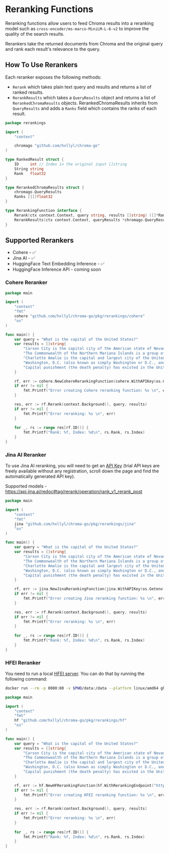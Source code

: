 # Reranking Functions

Reranking functions allow users to feed Chroma results into a reranking model such
as `cross-encoder/ms-marco-MiniLM-L-6-v2` to improve the quality of the search results.

Rerankers take the returned documents from Chroma and the original query and rank each result's relevance to the query.

## How To Use Rerankers

Each reranker exposes the following methods:

- `Rerank` which takes plain text query and results and returns a list of ranked results.
- `RerankResults` which takes a `QueryResults` object and returns a list of `RerankedChromaResults` objects. RerankedChromaResults inherits from `QueryResults` and adds a `Ranks` field which contains the ranks of each result.

```go
package rerankings

import (
	"context"

	chromago "github.com/hxllyl/chroma-go"
)

type RankedResult struct {
	ID     int // Index in the original input []string
	String string
	Rank   float32
}

type RerankedChromaResults struct {
	chromago.QueryResults
	Ranks [][]float32
}

type RerankingFunction interface {
	Rerank(ctx context.Context, query string, results []string) ([]*RankedResult, error)
	RerankResults(ctx context.Context, queryResults *chromago.QueryResults) (RerankedChromaResults, error)
}
```

## Supported Rerankers

- Cohere - ✅
- Jina AI - ✅ 
- HuggingFace Text Embedding Inference - ✅
- HuggingFace Inference API - coming soon

### Cohere Reranker

```go
package main

import (
	"context"
	"fmt"
	cohere "github.com/hxllyl/chroma-go/pkg/rerankings/cohere"
	"os"
)

func main() {
	var query = "What is the capital of the United States?"
	var results = []string{
		"Carson City is the capital city of the American state of Nevada.",
		"The Commonwealth of the Northern Mariana Islands is a group of islands in the Pacific Ocean that are a political division controlled by the United States. Its capital is Saipan.",
		"Charlotte Amalie is the capital and largest city of the United States Virgin Islands. It has about 20,000 people. The city is on the island of Saint Thomas.",
		"Washington, D.C. (also known as simply Washington or D.C., and officially as the District of Columbia) is the capital of the United States.",
		"Capital punishment (the death penalty) has existed in the United States since before the United States was a country.",
	}

	rf, err := cohere.NewCohereRerankingFunction(cohere.WithAPIKey(os.Getenv("COHERE_API_KEY")))
	if err != nil {
        fmt.Printf("Error creating Cohere reranking function: %s \n", err)
    }

	res, err := rf.Rerank(context.Background(), query, results)
	if err != nil {
        fmt.Printf("Error reranking: %s \n", err)
    }
	
	for _, rs := range res[rf.ID()] {
		fmt.Printf("Rank: %f, Index: %d\n", rs.Rank, rs.Index)
	}
}
```

### Jina AI Reranker

To use Jina AI reranking, you will need to get an [API Key](https://jina.ai) (trial API keys are freely available
without any registration, scroll down the page and find the automatically generated API key).

Supported models - https://api.jina.ai/redoc#tag/rerank/operation/rank_v1_rerank_post


```go
package main

import (
	"context"
	"fmt"
	jina "github.com/hxllyl/chroma-go/pkg/rerankings/jina"
	"os"
)

func main() {
	var query = "What is the capital of the United States?"
	var results = []string{
		"Carson City is the capital city of the American state of Nevada.",
		"The Commonwealth of the Northern Mariana Islands is a group of islands in the Pacific Ocean that are a political division controlled by the United States. Its capital is Saipan.",
		"Charlotte Amalie is the capital and largest city of the United States Virgin Islands. It has about 20,000 people. The city is on the island of Saint Thomas.",
		"Washington, D.C. (also known as simply Washington or D.C., and officially as the District of Columbia) is the capital of the United States.",
		"Capital punishment (the death penalty) has existed in the United States since before the United States was a country.",
	}

	rf, err := jina.NewJinaRerankingFunction(jina.WithAPIKey(os.Getenv("JINA_API_KEY")))
	if err != nil {
        fmt.Printf("Error creating Jina reranking function: %s \n", err)
    }

	res, err := rf.Rerank(context.Background(), query, results)
	if err != nil {
        fmt.Printf("Error reranking: %s \n", err)
    }
	
	for _, rs := range res[rf.ID()] {
		fmt.Printf("Rank: %f, Index: %d\n", rs.Rank, rs.Index)
	}
}
```

### HFEI Reranker

You need to run a local [HFEI server](https://github.com/huggingface/text-embeddings-inference?tab=readme-ov-file#sequence-classification-and-re-ranking). You can do that by running the following command:

```bash
docker run --rm -p 8080:80 -v $PWD/data:/data --platform linux/amd64 ghcr.io/huggingface/text-embeddings-inference:cpu-latest --model-id BAAI/bge-reranker-base
```

```go
package main

import (
	"context"
	"fmt"
	hf "github.com/hxllyl/chroma-go/pkg/rerankings/hf"
	"os"
)

func main() {
	var query = "What is the capital of the United States?"
	var results = []string{
		"Carson City is the capital city of the American state of Nevada.",
		"The Commonwealth of the Northern Mariana Islands is a group of islands in the Pacific Ocean that are a political division controlled by the United States. Its capital is Saipan.",
		"Charlotte Amalie is the capital and largest city of the United States Virgin Islands. It has about 20,000 people. The city is on the island of Saint Thomas.",
		"Washington, D.C. (also known as simply Washington or D.C., and officially as the District of Columbia) is the capital of the United States.",
		"Capital punishment (the death penalty) has existed in the United States since before the United States was a country.",
	}

	rf, err := hf.NewHFRerankingFunction(hf.WithRerankingEndpoint("http://127.0.0.1:8080/rerank"))
	if err != nil {
        fmt.Printf("Error creating HFEI reranking function: %s \n", err)
    }

	res, err := rf.Rerank(context.Background(), query, results)
	if err != nil {
        fmt.Printf("Error reranking: %s \n", err)
    }
	
	for _, rs := range res[rf.ID()] {
		fmt.Printf("Rank: %f, Index: %d\n", rs.Rank, rs.Index)
	}
}
```
